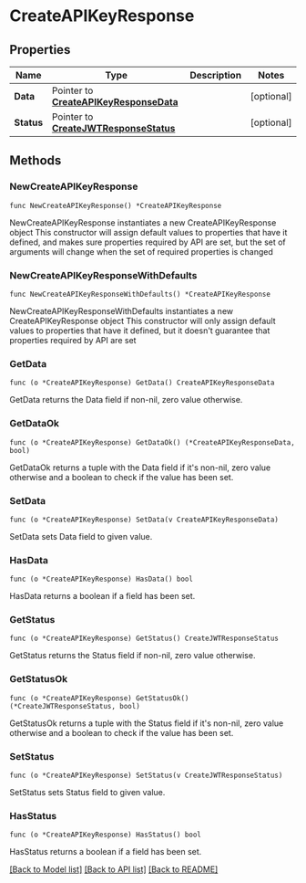 # CreateAPIKeyResponse

## Properties

Name | Type | Description | Notes
------------ | ------------- | ------------- | -------------
**Data** | Pointer to [**CreateAPIKeyResponseData**](CreateAPIKeyResponseData.md) |  | [optional] 
**Status** | Pointer to [**CreateJWTResponseStatus**](CreateJWTResponseStatus.md) |  | [optional] 

## Methods

### NewCreateAPIKeyResponse

`func NewCreateAPIKeyResponse() *CreateAPIKeyResponse`

NewCreateAPIKeyResponse instantiates a new CreateAPIKeyResponse object
This constructor will assign default values to properties that have it defined,
and makes sure properties required by API are set, but the set of arguments
will change when the set of required properties is changed

### NewCreateAPIKeyResponseWithDefaults

`func NewCreateAPIKeyResponseWithDefaults() *CreateAPIKeyResponse`

NewCreateAPIKeyResponseWithDefaults instantiates a new CreateAPIKeyResponse object
This constructor will only assign default values to properties that have it defined,
but it doesn't guarantee that properties required by API are set

### GetData

`func (o *CreateAPIKeyResponse) GetData() CreateAPIKeyResponseData`

GetData returns the Data field if non-nil, zero value otherwise.

### GetDataOk

`func (o *CreateAPIKeyResponse) GetDataOk() (*CreateAPIKeyResponseData, bool)`

GetDataOk returns a tuple with the Data field if it's non-nil, zero value otherwise
and a boolean to check if the value has been set.

### SetData

`func (o *CreateAPIKeyResponse) SetData(v CreateAPIKeyResponseData)`

SetData sets Data field to given value.

### HasData

`func (o *CreateAPIKeyResponse) HasData() bool`

HasData returns a boolean if a field has been set.

### GetStatus

`func (o *CreateAPIKeyResponse) GetStatus() CreateJWTResponseStatus`

GetStatus returns the Status field if non-nil, zero value otherwise.

### GetStatusOk

`func (o *CreateAPIKeyResponse) GetStatusOk() (*CreateJWTResponseStatus, bool)`

GetStatusOk returns a tuple with the Status field if it's non-nil, zero value otherwise
and a boolean to check if the value has been set.

### SetStatus

`func (o *CreateAPIKeyResponse) SetStatus(v CreateJWTResponseStatus)`

SetStatus sets Status field to given value.

### HasStatus

`func (o *CreateAPIKeyResponse) HasStatus() bool`

HasStatus returns a boolean if a field has been set.


[[Back to Model list]](../README.md#documentation-for-models) [[Back to API list]](../README.md#documentation-for-api-endpoints) [[Back to README]](../README.md)


